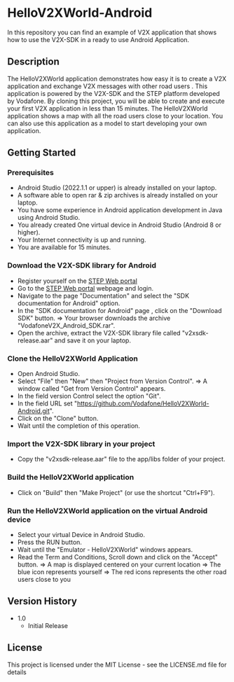 # HelloV2XWorld-Android

In this repository you can find an example of V2X application that shows how to use the V2X-SDK in a ready to use Android Application.

## Description

The HelloV2XWorld application demonstrates how easy it is to create a V2X application and exchange V2X messages with other road users .
This application is powered by the V2X-SDK and the STEP platform developed by Vodafone.
By cloning this project, you will be able to create and execute your first V2X application in less than 15 minutes.
The HelloV2XWorld application shows a map with all the road users close to your location.
You can also use this application as a model to start developing your own application.

## Getting Started

### Prerequisites

* Android Studio (2022.1.1 or upper) is already installed on your laptop.
* A software able to open rar & zip archives is already installed on your laptop.
* You have some experience in Android application development in Java using Android Studio.
* You already created One virtual device in Android Studio (Android 8 or higher).
* Your Internet connectivity is up and running.
* You are available for 15 minutes.

### Download the V2X-SDK library for Android

* Register yourself on the [STEP Web portal](https://step.vodafone.com/)
* Go to the [STEP Web portal](https://step.vodafone.com/) webpage and login.
* Navigate to the page "Documentation" and select the "SDK documentation for Android" option.
* In the "SDK documentation for Android" page , click on the "Download SDK" button.
=> Your browser downloads the archive "VodafoneV2X_Android_SDK.rar".
* Open the archive, extract the V2X-SDK library file called "v2xsdk-release.aar" and save it on your laptop. 

### Clone the HelloV2XWorld Application

* Open Android Studio.
* Select "File" then "New" then "Project from Version Control".
=> A window called "Get from Version Control" appears.
* In the field version Control select the option "Git".
* In the field URL set "https://github.com/Vodafone/HelloV2XWorld-Android.git".
* Click on the "Clone" button.
* Wait until the completion of this operation.

### Import the V2X-SDK library in your project

* Copy the "v2xsdk-release.aar" file to the app/libs folder of your project.

### Build the HelloV2XWorld application

* Click on "Build" then "Make Project" (or use the shortcut "Ctrl+F9").

### Run the HelloV2XWorld application on the virtual Android device

* Select your virtual Device in Android Studio.
* Press the RUN button.
* Wait until the "Emulator - HelloV2XWorld"  windows appears.
* Read the Term and Conditions, Scroll down and click on the "Accept" button.
=> A map is displayed centered on your current location
=> The blue icon represents yourself
=> The red icons represents the other road users close to you



## Version History

* 1.0
    * Initial Release

## License

This project is licensed under the MIT License - see the LICENSE.md file for details

